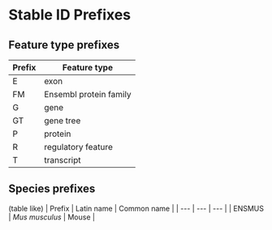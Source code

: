 # Stable ID Prefixes

## Feature type prefixes

| Prefix | Feature type |
| --- | --- |
| E | exon |
| FM | Ensembl protein family |
| G | gene|
| GT | gene tree |
| P | protein |
| R | regulatory feature |
| T | transcript |


## Species prefixes

(table like)
| Prefix | Latin name | Common name |
| --- | --- | --- |
| ENSMUS | *Mus musculus* | Mouse |
